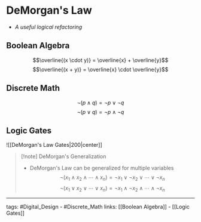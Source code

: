 # DeMorgan's Law
- *A useful logical refactoring* 

## Boolean Algebra
$$\overline{(x \cdot y)} = \overline{x} + \overline{y}$$
$$\overline{(x + y)} = \overline{x} \cdot \overline{y}$$

## Discrete Math
$$\neg{(p \land q)} = \neg{p} \lor \neg{q}$$
$$\neg{(p \lor q)} = \neg{p} \land \neg{q}$$

## Logic Gates
![[DeMorgan's Law Gates|200|center]]


>[!note] DeMorgan's Generalization
> - DeMorgan's Law can be generalized for multiple variables
> $$\neg (x_{1} \land x_{2} \land \cdots \land x_{n}) = \neg x_{1} \lor \neg x_{2} \lor \cdots \lor \neg x_{n}$$
> $$\neg (x_{1} \lor x_{2} \lor \cdots \lor x_{n}) = \neg x_{1} \land \neg x_{2} \land \cdots \land \neg x_{n}$$

---
tags: #Digital_Design - #Discrete_Math 
links: [[Boolean Algebra]] - [[Logic Gates]]